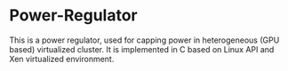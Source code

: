 Power-Regulator
===============

This is a power regulator, used for capping power in heterogeneous (GPU based) virtualized cluster. It is implemented in C based on Linux API and Xen virtualized environment.
